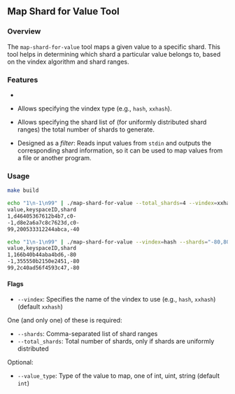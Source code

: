 ## Map Shard for Value Tool

### Overview

The `map-shard-for-value` tool maps a given value to a specific shard. This tool helps in determining
which shard a particular value belongs to, based on the vindex algorithm and shard ranges.

### Features
- 

- Allows specifying the vindex type (e.g., `hash`, `xxhash`).
- Allows specifying the shard list of (for uniformly distributed shard ranges) the total number of shards to generate.
- Designed as a _filter_: Reads input values from `stdin` and outputs the corresponding shard information, so it can be
  used to map values from a file or another program.

### Usage

```sh
make build
```

```sh
echo "1\n-1\n99" | ./map-shard-for-value --total_shards=4 --vindex=xxhash
value,keyspaceID,shard
1,d46405367612b4b7,c0-
-1,d8e2a6a7c8c7623d,c0-
99,200533312244abca,-40

echo "1\n-1\n99" | ./map-shard-for-value --vindex=hash --shards="-80,80-"
value,keyspaceID,shard
1,166b40b44aba4bd6,-80
-1,355550b2150e2451,-80
99,2c40ad56f4593c47,-80
```

#### Flags

- `--vindex`: Specifies the name of the vindex to use (e.g., `hash`, `xxhash`) (default `xxhash`)

One (and only one) of these is required:

- `--shards`: Comma-separated list of shard ranges
- `--total_shards`: Total number of shards, only if shards are uniformly distributed

Optional:
- `--value_type`: Type of the value to map, one of int, uint, string (default `int`)

